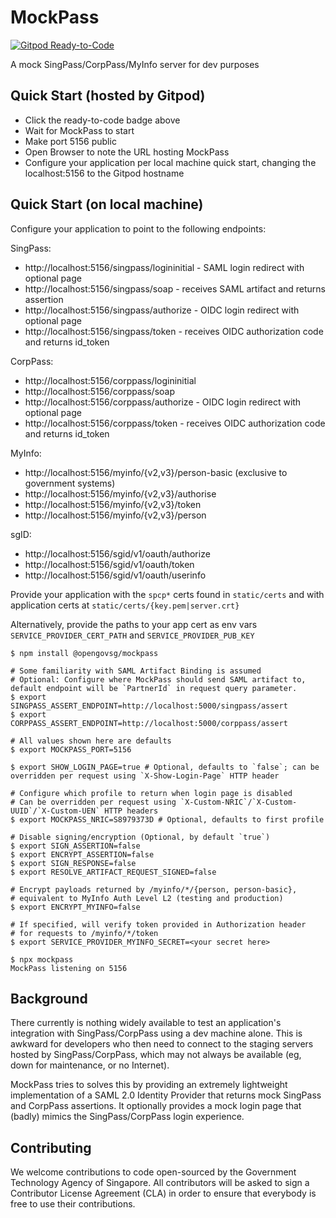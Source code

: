# MockPass

[![Gitpod Ready-to-Code](https://img.shields.io/badge/Gitpod-ready--to--code-blue?logo=gitpod)](https://gitpod.io/#https://github.com/TripathyM/mockpass)

A mock SingPass/CorpPass/MyInfo server for dev purposes

## Quick Start (hosted by Gitpod)

- Click the ready-to-code badge above
- Wait for MockPass to start
- Make port 5156 public
- Open Browser to note the URL hosting MockPass
- Configure your application per local machine quick start, changing
  the localhost:5156 to the Gitpod hostname

## Quick Start (on local machine)

Configure your application to point to the following endpoints:

SingPass:
 - http://localhost:5156/singpass/logininitial - SAML login redirect with optional page
 - http://localhost:5156/singpass/soap - receives SAML artifact and returns assertion
 - http://localhost:5156/singpass/authorize - OIDC login redirect with optional page
 - http://localhost:5156/singpass/token - receives OIDC authorization code and returns id_token

CorpPass:
 - http://localhost:5156/corppass/logininitial
 - http://localhost:5156/corppass/soap
 - http://localhost:5156/corppass/authorize - OIDC login redirect with optional page
 - http://localhost:5156/corppass/token - receives OIDC authorization code and returns id_token

MyInfo:
 - http://localhost:5156/myinfo/{v2,v3}/person-basic (exclusive to government systems)
 - http://localhost:5156/myinfo/{v2,v3}/authorise
 - http://localhost:5156/myinfo/{v2,v3}/token
 - http://localhost:5156/myinfo/{v2,v3}/person

sgID:
 - http://localhost:5156/sgid/v1/oauth/authorize
 - http://localhost:5156/sgid/v1/oauth/token
 - http://localhost:5156/sgid/v1/oauth/userinfo

Provide your application with the `spcp*` certs found in `static/certs`
and with application certs at `static/certs/{key.pem|server.crt}`

Alternatively, provide the paths to your app cert as env vars
`SERVICE_PROVIDER_CERT_PATH` and `SERVICE_PROVIDER_PUB_KEY`

```
$ npm install @opengovsg/mockpass

# Some familiarity with SAML Artifact Binding is assumed
# Optional: Configure where MockPass should send SAML artifact to, default endpoint will be `PartnerId` in request query parameter.
$ export SINGPASS_ASSERT_ENDPOINT=http://localhost:5000/singpass/assert
$ export CORPPASS_ASSERT_ENDPOINT=http://localhost:5000/corppass/assert

# All values shown here are defaults
$ export MOCKPASS_PORT=5156

$ export SHOW_LOGIN_PAGE=true # Optional, defaults to `false`; can be overridden per request using `X-Show-Login-Page` HTTP header

# Configure which profile to return when login page is disabled
# Can be overridden per request using `X-Custom-NRIC`/`X-Custom-UUID`/`X-Custom-UEN` HTTP headers
$ export MOCKPASS_NRIC=S8979373D # Optional, defaults to first profile

# Disable signing/encryption (Optional, by default `true`)
$ export SIGN_ASSERTION=false
$ export ENCRYPT_ASSERTION=false
$ export SIGN_RESPONSE=false
$ export RESOLVE_ARTIFACT_REQUEST_SIGNED=false

# Encrypt payloads returned by /myinfo/*/{person, person-basic},
# equivalent to MyInfo Auth Level L2 (testing and production)
$ export ENCRYPT_MYINFO=false

# If specified, will verify token provided in Authorization header
# for requests to /myinfo/*/token
$ export SERVICE_PROVIDER_MYINFO_SECRET=<your secret here>

$ npx mockpass
MockPass listening on 5156
```

## Background

There currently is nothing widely available to test an application's integration
with SingPass/CorpPass using a dev machine alone. This is awkward for developers
who then need to connect to the staging servers hosted by SingPass/CorpPass,
which may not always be available (eg, down for maintenance, or no Internet).

MockPass tries to solves this by providing an extremely lightweight implementation
of a SAML 2.0 Identity Provider that returns mock SingPass and CorpPass assertions.
It optionally provides a mock login page that (badly) mimics the SingPass/CorpPass
login experience.

## Contributing

We welcome contributions to code open-sourced by the Government Technology
Agency of Singapore. All contributors will be asked to sign a Contributor
License Agreement (CLA) in order to ensure that everybody is free to use their
contributions.
